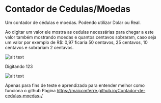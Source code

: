 # Contador de Cedulas/Moedas
Um contador de cédulas e moedas.
Podendo utilizar Dolar ou Real.

Ao digitar um valor ele mostra as cedulas necessárias para chegar a este valor também mostrando moedas e quantos centavos sobraram,
caso seja um valor por exemplo de R$: 0,97 ficaria 50 centavos, 25 centavos, 10 centavos e sobrariam 2 centavos.

![alt text](https://i.ibb.co/D4RyP69/CDC-Input0-97.png)

Digitando 123

![alt text](https://i.ibb.co/HFj9M9C/CDC-Input123.png)



Apenas para fins de teste e aprendizado para entender melhor como funciona o github
Página
https://maicomferre.github.io/Contador-de-cedulas-moedas-/
